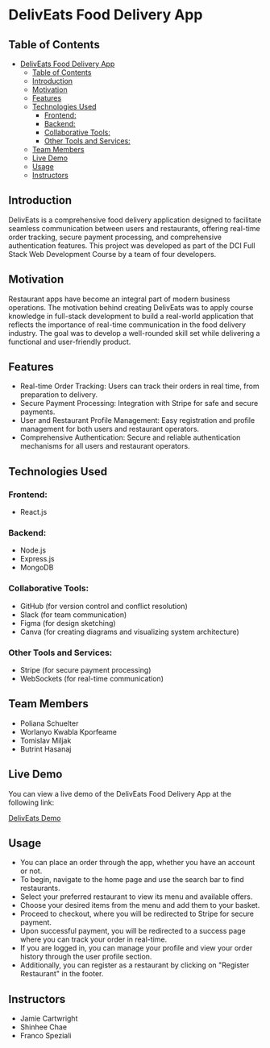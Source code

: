 # DelivEats Food Delivery App

## Table of Contents

- [DelivEats Food Delivery App](#deliveats-food-delivery-app)
  - [Table of Contents](#table-of-contents)
  - [Introduction](#introduction)
  - [Motivation](#motivation)
  - [Features](#features)
  - [Technologies Used](#technologies-used)
    - [Frontend:](#frontend)
    - [Backend:](#backend)
    - [Collaborative Tools:](#collaborative-tools)
    - [Other Tools and Services:](#other-tools-and-services)
  - [Team Members](#team-members)
  - [Live Demo](#live-demo)
  - [Usage](#usage)
  - [Instructors](#instructors)

## Introduction
DelivEats is a comprehensive food delivery application designed to facilitate seamless communication between users and restaurants, offering real-time order tracking, secure payment processing, and comprehensive authentication features. This project was developed as part of the DCI Full Stack Web Development Course by a team of four developers.

## Motivation
Restaurant apps have become an integral part of modern business operations. The motivation behind creating DelivEats was to apply course knowledge in full-stack development to build a real-world application that reflects the importance of real-time communication in the food delivery industry. The goal was to develop a well-rounded skill set while delivering a functional and user-friendly product.

## Features
- Real-time Order Tracking: Users can track their orders in real time, from preparation to delivery.
- Secure Payment Processing: Integration with Stripe for safe and secure payments.
- User and Restaurant Profile Management: Easy registration and profile management for both users and restaurant operators.
- Comprehensive Authentication: Secure and reliable authentication mechanisms for all users and restaurant operators.

## Technologies Used
### Frontend:
- React.js

### Backend:
- Node.js
- Express.js
- MongoDB

### Collaborative Tools:
- GitHub (for version control and conflict resolution)
- Slack (for team communication)
- Figma (for design sketching)
- Canva (for creating diagrams and visualizing system architecture)

### Other Tools and Services:
- Stripe (for secure payment processing)
- WebSockets (for real-time communication)

## Team Members
- Poliana Schuelter
- Worlanyo Kwabla Kporfeame
- Tomislav Miljak
- Butrint Hasanaj

## Live Demo
You can view a live demo of the DelivEats Food Delivery App at the following link: 

[DelivEats Demo](https://deliveats-food-delivery-app.onrender.com/)

## Usage
- You can place an order through the app, whether you have an account or not.
- To begin, navigate to the home page and use the search bar to find restaurants.
- Select your preferred restaurant to view its menu and available offers.
- Choose your desired items from the menu and add them to your basket.
- Proceed to checkout, where you will be redirected to Stripe for secure payment.
- Upon successful payment, you will be redirected to a success page where you can track your order in real-time.
- If you are logged in, you can manage your profile and view your order history through the user profile section.
- Additionally, you can register as a restaurant by clicking on "Register Restaurant" in the footer.

## Instructors
- Jamie Cartwright
- Shinhee Chae
- Franco Speziali